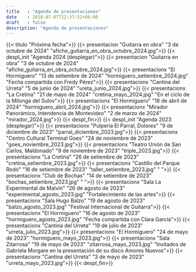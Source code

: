 ```yaml
---
title   : "Agenda de presentaciones"
date    : 2018-07-07T12:37:52+06:00
draft   : false
description: "Agenda de presentaciones"
---
```

{{< titulo "Próxima fecha">}}
{{< presentacion "Guitarra en obra" "3 de octubre de 2024" "afiche_guitarra_en_obra_octubre_2024.jpg">}}
{{< despl_init "Agenda 2024 (desplegar)">}}
{{< presentacion "Guitarra en obra" "3 de octubre de 2024" "afiche_guitarra_en_obra_octubre_2024.jpg">}}
{{< presentacionx "El Hormiguero" "13 de setiembre de 2024" "hormiguero_setiembre_2024.jpg" "Fecha compartida con Fredy Pérez">}}
{{< presentacionx "Cantina del Urreta" "5 de junio de 2024" "ureta_junio_2024.jpg">}}
{{< presentacionx "La Cretina" "21 de mayo de 2024" "cretina_mayo_2024.jpg" "En el ciclo de la Milonga del Sulov">}}
{{< presentacionx "El Hormiguero" "18 de abril de 2024" "hormiguero_abril_2024.jpg">}}
{{< presentacionx "Mirador Panorámico, Intendencia de Montevideo" "2 de marzo de 2024" "mirador_2024.jpg">}}
{{< despl_fin>}}
{{< despl_init "Agenda 2023 (desplegar)">}}
{{< presentacionx "Pulpería El Parral, Dolores" "9 de diciembre de 2023" "parral_diciembre_2023.jpg">}}
{{< presentacionx "Centro Cultural Terminal Goes" "24 de noviembre de 2023" "goes_noviembre_2023.jpg">}}
{{< presentacionx "Teatro Unión de San Carlos, Maldonado" "9 de noviembre de 2023" "triple_2023.jpg">}}
{{< presentacionx "La Cretina" "26 de setiembre de 2023" "cretina_setiembre_2023.jpg">}}
{{< presentacionx "Castillo del Parque Rodó" "16 de setiembre de 2023" "taller_setiembre_2023.jpg" " ">}}
{{< presentacionx "Club de Bochas" "14 de setiembre de 2023" "bochas_setiembre_2023.jpg" " ">}}
{{< presentacionx "Sala La Experimental de Malvín" "26 de agosto de 2023" "experimental_agosto_2023.jpg" "Fortalecimiento de las artes">}}
{{< presentacionx "Sala Hugo Balzo" "19 de agosto de 2023" "balzo_agosto_2023.jpg" "Festival Internacional de Guitarra">}}
{{< presentacionx "El Hormiguero" "16 de agosto de 2023" "hormiguero_agosto_2023.jpg" "Fecha compartida con Clara García">}}
{{< presentacionx "Cantina del Urreta" "19 de julio de 2023" "urreta_julio_2023.jpg">}}
{{< presentacionx "El Hormiguero" "24 de mayo de 2023" "hormiguero_mayo_2023.jpg">}}
{{< presentacionx "Sala Zitarrosa" "19 de mayo de 2023" "zitarrosa_mayo_2023.jpg" "Invitados de Gabriela Morgare en la presentación de su disco Amores Nuevos">}}
{{< presentacionx "Cantina del Urreta" "3 de mayo de 2023" "urreta_mayo_2023.jpg">}}
{{< despl_fin>}}
